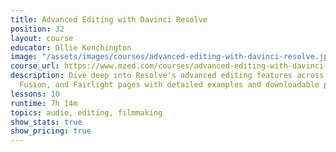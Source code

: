 ```yaml
---
title: Advanced Editing with Davinci Resolve
position: 32
layout: course
educator: Ollie Kenchington
image: "/assets/images/courses/advanced-editing-with-davinci-resolve.jpg"
course_url: https://www.mzed.com/courses/advanced-editing-with-davinci-resolve
description: Dive deep into Resolve's advanced editing features across Cut, Edit,
  Fusion, and Fairlight pages with detailed examples and downloadable projects.
lessons: 10
runtime: 7h 14m
topics: audio, editing, filmmaking
show_stats: true
show_pricing: true
---
```


